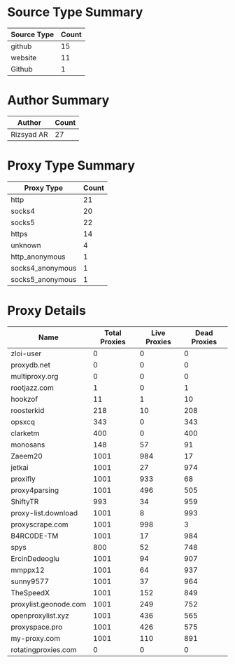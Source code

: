 # Source Type Summary

| Source Type | Count |
|-------------|-------|
| github | 15 |
| website | 11 |
| Github | 1 |


# Author Summary

| Author | Count |
|--------|-------|
| Rizsyad AR | 27 |


# Proxy Type Summary

| Proxy Type | Count |
|------------|-------|
| http | 21 |
| socks4 | 20 |
| socks5 | 22 |
| https | 14 |
| unknown | 4 |
| http_anonymous | 1 |
| socks4_anonymous | 1 |
| socks5_anonymous | 1 |


# Proxy Details

| Name | Total Proxies | Live Proxies | Dead Proxies |
|------|---------------|--------------|---------------|
| zloi-user | 0 | 0 | 0 |
| proxydb.net | 0 | 0 | 0 |
| multiproxy.org | 0 | 0 | 0 |
| rootjazz.com | 1 | 0 | 1 |
| hookzof | 11 | 1 | 10 |
| roosterkid | 218 | 10 | 208 |
| opsxcq | 343 | 0 | 343 |
| clarketm | 400 | 0 | 400 |
| monosans | 148 | 57 | 91 |
| Zaeem20 | 1001 | 984 | 17 |
| jetkai | 1001 | 27 | 974 |
| proxifly | 1001 | 933 | 68 |
| proxy4parsing | 1001 | 496 | 505 |
| ShiftyTR | 993 | 34 | 959 |
| proxy-list.download | 1001 | 8 | 993 |
| proxyscrape.com | 1001 | 998 | 3 |
| B4RC0DE-TM | 1001 | 17 | 984 |
| spys | 800 | 52 | 748 |
| ErcinDedeoglu | 1001 | 94 | 907 |
| mmppx12 | 1001 | 64 | 937 |
| sunny9577 | 1001 | 37 | 964 |
| TheSpeedX | 1001 | 152 | 849 |
| proxylist.geonode.com | 1001 | 249 | 752 |
| openproxylist.xyz | 1001 | 436 | 565 |
| proxyspace.pro | 1001 | 426 | 575 |
| my-proxy.com | 1001 | 110 | 891 |
| rotatingproxies.com | 0 | 0 | 0 |

